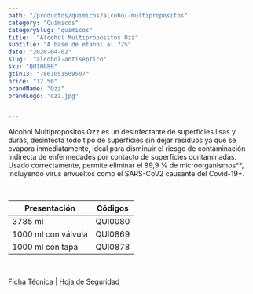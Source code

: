 ```yaml
---
path: "/productos/quimicos/alcohol-multipropositos"
category: "Químicos"
categorySlug: "quimicos"
title:  "Alcohol Multipropósitos Ozz"
subtitle: "A base de etanol al 72%"
date: "2020-04-02"
slug:  "alcohol-antiseptico"
sku: "QUI0080"
gtin13: "7861051509507"
price: "12.50"
brandName: "Ozz"
brandLogo: "ozz.jpg"


---
```

Alcohol Multipropositos Ozz es un desinfectante de superficies lisas y duras, desinfecta todo tipo de superficies sin dejar residuos ya que se evapora inmediatamente, ideal para disminuir el riesgo de contaminación indirecta de enfermedades por contacto de superficies contaminadas. Usado correctamente, permite eliminar el 99,9 % de microorganismos**, incluyendo virus envueltos como el SARS-CoV2 causante del Covid-19+.

<br>
<table class="min-w-full md:min-w-0 divide-y-0 divide-gray-200">
          <thead class=" bg-white">
            <tr>
              <th scope="col" class="px-6 text-center text-xs font-semibold text-blue-500 uppercase tracking-wider">
                Presentación
              </th>
              <th scope="col" class="px-6 py-3 text-center text-xs font-semibold text-blue-500 uppercase tracking-wider">
                Códigos
              </th>
            </tr>
          </thead>
          <tbody>
            <tr class="bg-gray-500">
              <td class="px-6 py-4 whitespace-nowrap text-sm text-gray-700 text-center">
              3785 ml
              </td>
              <td class="px-6 py-4 whitespace-nowrap text-sm text-gray-700 text-center">
              QUI0080
              </td>
            </tr> 
            <tr class="bg-gray-300">
              <td class="px-6 py-4 whitespace-nowrap text-sm text-gray-700 text-center">
              1000 ml con válvula
              </td>
              <td class="px-6 py-4 whitespace-nowrap text-sm text-gray-700 text-center">
              QUI0869
              </td>
            </tr> 
            <tr class="bg-gray-500">
              <td class="px-6 py-4 whitespace-nowrap text-sm text-gray-700 text-center">
              1000 ml con tapa
              </td>
              <td class="px-6 py-4 whitespace-nowrap text-sm text-gray-700 text-center">
              QUI0878
              </td>
            </tr> 
          </tbody>
        </table>
        <br>

 <a href="../../../files/FT-alcohol-multipropositos.pdf" target="_blank" rel="noopener">Ficha Técnica</a> | 
 <a href="../../../files/MSDS-alcohol-multipropositos.pdf" target="_blank" rel="noopener">Hoja de Seguridad</a>



        


